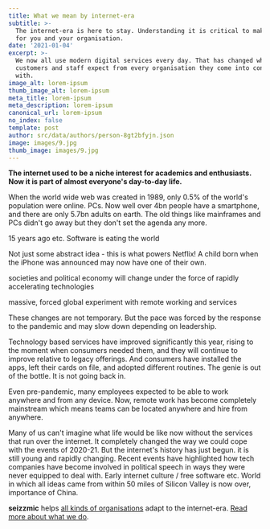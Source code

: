 ```yaml
---
title: What we mean by internet-era
subtitle: >-
  The internet-era is here to stay. Understanding it is critical to make it work
  for you and your organisation.
date: '2021-01-04'
excerpt: >-
  We now all use modern digital services every day. That has changed what
  customers and staff expect from every organisation they come into contact
  with.
image_alt: lorem-ipsum
thumb_image_alt: lorem-ipsum
meta_title: lorem-ipsum
meta_description: lorem-ipsum
canonical_url: lorem-ipsum
no_index: false
template: post
author: src/data/authors/person-8gt2bfyjn.json
image: images/9.jpg
thumb_image: images/9.jpg
---
```

**The internet used to be a niche interest for academics and enthusiasts. Now it is part of almost everyone's day-to-day life.**

When the world wide web was created in 1989, only 0.5% of the world's population were online. PCs. Now well over 4bn people have a smartphone, and there are only 5.7bn adults on earth. The old things like mainframes and PCs didn't go away but they don't set the agenda any more.

15 years ago etc. Software is eating the world

Not just some abstract idea - this is what powers Netflix! A child born when the iPhone was announced may now have one of their own.

societies and political economy will change under the force of rapidly accelerating technologies

massive, forced global experiment with remote working and services

These changes are not temporary. But the pace was forced by the response to the pandemic and may slow down depending on leadership.

Technology based services have improved significantly this year, rising to the moment when consumers needed them, and they will continue to improve relative to legacy offerings. And consumers have installed the apps, left their cards on file, and adopted different routines. The genie is out of the bottle. It is not going back in.

Even pre-pandemic, many employees expected to be able to work anywhere and from any device. Now, remote work has become completely mainstream which means teams can be located anywhere and hire from anywhere.

Many of us can't imagine what life would be like now without the services that run over the internet. It completely changed the way we could cope with the events of 2020-21. But the internet's history has just begun. it is still young and rapidly changing. Recent events have highlighted how tech companies have become involved in political speech in ways they were never equipped to deal with. Early internet culture / free software etc. World in which all ideas came from within 50 miles of Silicon Valley is now over, importance of China.

**seizzmic** helps [all kinds of organisations](https://) adapt to the internet-era. [Read more about what we do]().

